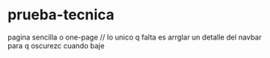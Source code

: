 # prueba-tecnica
pagina sencilla o one-page // lo unico q falta es arrglar un detalle del navbar para q oscurezc cuando baje 
